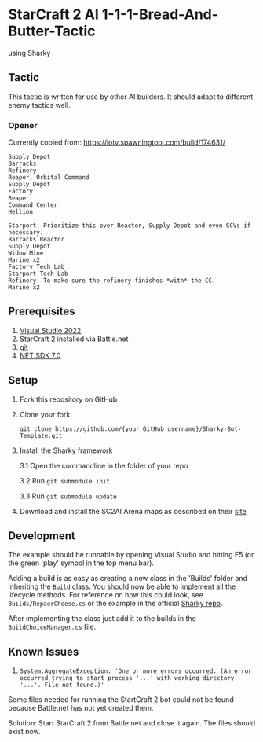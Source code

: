 # StarCraft 2 AI 1-1-1-Bread-And-Butter-Tactic

using Sharky

## Tactic
This tactic is written for use by other AI builders. It should adapt to 
different enemy tactics well.


### Opener
Currently copied from: https://lotv.spawningtool.com/build/174631/

	Supply Depot	
	Barracks	
	Refinery
	Reaper, Orbital Command	
	Supply Depot	
	Factory	
	Reaper
	Command Center	
	Hellion

	Starport: Prioritize this over Reactor, Supply Depot and even SCVs if necessary.
	Barracks Reactor	
    Supply Depot
	Widow Mine	
	Marine x2	
	Factory Tech Lab	
	Starport Tech Lab	
	Refinery: To make sure the refinery finishes *with* the CC.
	Marine x2

## Prerequisites

1. [Visual Studio 2022](https://visualstudio.microsoft.com/de/downloads/)
2. StarCraft 2 installed via Battle.net
3. [git](https://git-scm.com/downloads)
4. [NET SDK 7.0](https://dotnet.microsoft.com/en-us/download/dotnet/7.0)

## Setup

1. Fork this repository on GitHub
 
2. Clone your fork
	
	`git clone https://github.com/{your GitHub username}/Sharky-Bot-Template.git`

3. Install the Sharky framework

	3.1 Open the commandline in the folder of your repo

	3.2 Run `git submodule init`
	 
	3.3 Run `git submodule update`

4. Download and install the SC2AI Arena maps as described on their [site](https://sc2ai.net/wiki/maps/)


## Development

The example should be runnable by opening Visual Studio and hitting F5 (or the green 'play' symbol in the top menu bar).

Adding a build is as easy as creating a new class in the 'Builds' folder and inheriting the `Build` class. You should now be able to implement all the lifecycle methods. For reference on how this could look, see `Builds/RepaerCheese.cs` or the example in the official [Sharky repo](https://github.com/sharknice/Sharky).

After implementing the class just add it to the builds in the `BuildChoiceManager.cs` file.


## Known Issues

1. `System.AggregateException: 'One or more errors occurred. (An error occurred trying to start process '...' with working directory '...'. File not found.)'`

Some files needed for running the StartCraft 2 bot could not be found because Battle.net has not yet created them.

Solution: Start StarCraft 2 from Battle.net and close it again. The files should exist now.
